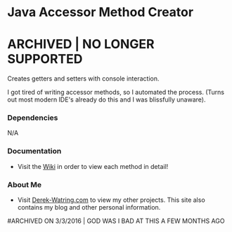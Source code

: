 # Java Accessor Method Creator
# ARCHIVED | NO LONGER SUPPORTED

Creates getters and setters with console interaction.

I got tired of writing accessor methods, so I automated the process. (Turns out most modern IDE's already do this and I was blissfully unaware).

### Dependencies
N/A

### Documentation
* Visit the [Wiki](https://github.com/dwatring/Java-Accessor-Method-Creator/wiki) in order to view each method in detail! 

### About Me
* Visit [Derek-Watring.com](http://Derek-Watring.com/) to view my other projects. This site also contains my blog and other personal information.

#ARCHIVED ON 3/3/2016 | GOD WAS I BAD AT THIS A FEW MONTHS AGO
